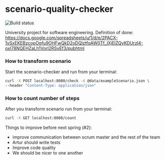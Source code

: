 # scenario-quality-checker
![Build status](https://travis-ci.org/damian-horna/scenario-quality-checker.svg?branch=master)

University project for software engineering.
Definition of done: https://docs.google.com/spreadsheets/u/1/d/e/2PACX-1vSxEKEBzcopOqfu9OHFwQkD2oDQlztfqAW0Tf_IXjElZQyKDUrzl4-oxI78NQEHZaLh1Vorl2RSyEf3/pubhtml


### How to transform scenario
Start the scenario-checker and run from your terminal:

```bash
curl -X POST localhost:8080/check -d @data/exampleScenario.json \
--header "Content-Type: application/json"
```

### How to count number of steps
After you transform scenario run from your terminal:
```bash
curl -X GET localhost:8080/count
```

Things to improve before next spring (#2):
* improve communication between scrum master and the rest of the team
* Artur should write tests
* Improve code quality
* We should be nicer to one another
